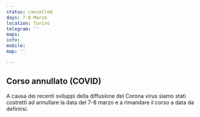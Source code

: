 ```yaml
---
status: cancelled
days: 7-8 Marzo
location: Torino
telegram: ''
maps: 
info: 
mobile: 
map: ''

---
```

## Corso annullato (COVID) 

A causa dei recenti sviluppi della diffusione del Corona virus siamo stati costretti ad annullare la data del 7-8 marzo e a rimandare il corso a data da definirsi.